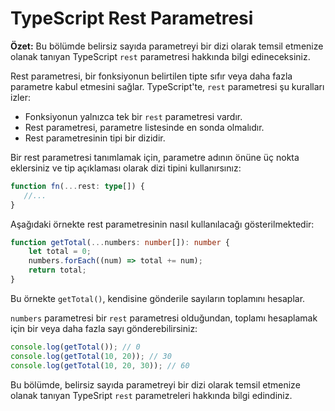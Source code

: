 # TypeScript Rest Parametresi

**Özet:** Bu bölümde belirsiz sayıda parametreyi bir dizi olarak temsil etmenize olanak tanıyan TypeScript `rest` parametresi hakkında bilgi edineceksiniz.

Rest parametresi, bir fonksiyonun belirtilen tipte sıfır veya daha fazla parametre kabul etmesini sağlar. TypeScript'te, `rest` parametresi şu kuralları izler:

- Fonksiyonun yalnızca tek bir `rest` parametresi vardır.
- Rest parametresi, parametre listesinde en sonda olmalıdır.
- Rest parametresinin tipi bir dizidir.

Bir rest parametresi tanımlamak için, parametre adının önüne üç nokta eklersiniz ve tip açıklaması olarak dizi tipini kullanırsınız:

```ts
function fn(...rest: type[]) {
   //...
}
```

Aşağıdaki örnekte rest parametresinin nasıl kullanılacağı gösterilmektedir:

```ts
function getTotal(...numbers: number[]): number {
    let total = 0;
    numbers.forEach((num) => total += num);
    return total;
}
```

Bu örnekte `getTotal()`, kendisine gönderile sayıların toplamını hesaplar.

`numbers` parametresi bir `rest` parametresi olduğundan, toplamı hesaplamak için bir veya daha fazla sayı gönderebilirsiniz:

```ts
console.log(getTotal()); // 0
console.log(getTotal(10, 20)); // 30
console.log(getTotal(10, 20, 30)); // 60
```

Bu bölümde, belirsiz sayıda parametreyi bir dizi olarak temsil etmenize olanak tanıyan TypeSript `rest` parametreleri hakkında bilgi edindiniz.
